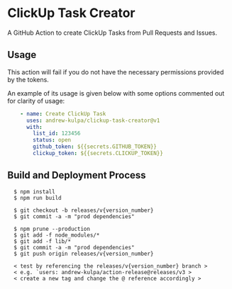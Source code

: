 # ClickUp Task Creator

A GitHub Action to create ClickUp Tasks from Pull Requests and Issues.


Usage
-------
This action will fail if you do not have the necessary permissions provided by the tokens.

An example of its usage is given below with some options commented out for clarity of usage:
```yaml
    - name: Create ClickUp Task
      uses: andrew-kulpa/clickup-task-creator@v1
      with:
        list_id: 123456
        status: open
        github_token: ${{secrets.GITHUB_TOKEN}}
        clickup_token: ${{secrets.CLICKUP_TOKEN}}

```

Build and Deployment Process
-------------
```
  $ npm install
  $ npm run build
  
  $ git checkout -b releases/v{version_number}
  $ git commit -a -m "prod dependencies"

  $ npm prune --production
  $ git add -f node_modules/*
  $ git add -f lib/*
  $ git commit -a -m "prod dependencies"
  $ git push origin releases/v{version_number}
  
  < test by referencing the releases/v{version_number} branch >
  < e.g. `users: andrew-kulpa/action-release@releases/v3 >
  < create a new tag and change the @ reference accordingly >
```
